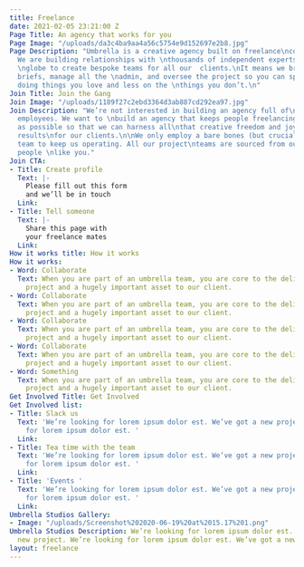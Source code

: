 ```yaml
---
title: Freelance
date: 2021-02-05 23:21:00 Z
Page Title: An agency that works for you
Page Image: "/uploads/da3c4ba9aa4a56c5754e9d152697e2b8.jpg"
Page Description: "Umbrella is a creative agency built on freelance\ncommunities.
  We are building relationships with \nthousands of independent experts across the
  \nglobe to create bespoke teams for all our  clients.\nIt means we bring in the
  briefs, manage all the \nadmin, and oversee the project so you can spend\nmore time
  doing things you love and less on the \nthings you don’t.\n"
Join Title: Join the Gang
Join Image: "/uploads/1189f27c2ebd3364d3ab887cd292ea97.jpg"
Join Description: "We’re not interested in building an agency full of\nbored and overworked
  employees. We want to \nbuild an agency that keeps people freelancing\nfor as long
  as possible so that we can harness all\nthat creative freedom and joy into great
  results\nfor our clients.\n\nWe only employ a bare bones (but crucial) \nsupport
  team to keep us operating. All our project\nteams are sourced from our network of
  people \nlike you."
Join CTA:
- Title: Create profile
  Text: |-
    Please fill out this form
    and we’ll be in touch
  Link: 
- Title: Tell someone
  Text: |-
    Share this page with
    your freelance mates
  Link: 
How it works title: How it works
How it works:
- Word: Collaborate
  Text: When you are part of an umbrella team, you are core to the delivery of the
    project and a hugely important asset to our client.
- Word: Collaborate
  Text: When you are part of an umbrella team, you are core to the delivery of the
    project and a hugely important asset to our client.
- Word: Collaborate
  Text: When you are part of an umbrella team, you are core to the delivery of the
    project and a hugely important asset to our client.
- Word: Collaborate
  Text: When you are part of an umbrella team, you are core to the delivery of the
    project and a hugely important asset to our client.
- Word: Something
  Text: When you are part of an umbrella team, you are core to the delivery of the
    project and a hugely important asset to our client.
Get Involved Title: Get Involved
Get Involved list:
- Title: Slack us
  Text: 'We’re looking for lorem ipsum dolor est. We’ve got a new project. We’re looking
    for lorem ipsum dolor est. '
  Link: 
- Title: Tea time with the team
  Text: 'We’re looking for lorem ipsum dolor est. We’ve got a new project. We’re looking
    for lorem ipsum dolor est. '
  Link: 
- Title: 'Events '
  Text: 'We’re looking for lorem ipsum dolor est. We’ve got a new project. We’re looking
    for lorem ipsum dolor est. '
  Link: 
Umbrella Studios Gallery:
- Image: "/uploads/Screenshot%202020-06-19%20at%2015.17%201.png"
Umbrella Studios Description: We’re looking for lorem ipsum dolor est. We’ve got a
  new project. We’re looking for lorem ipsum dolor est. We’ve got a new project
layout: freelance
---
```


